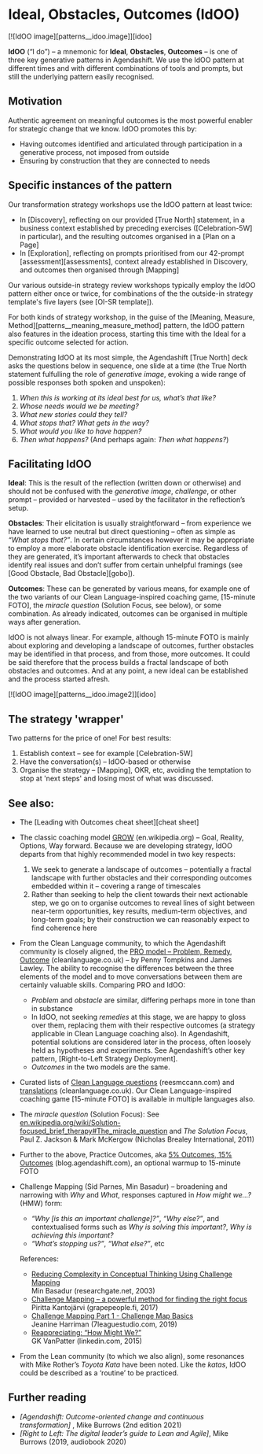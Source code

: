 # Ideal, Obstacles, Outcomes (IdOO)

[![IdOO image][patterns__idoo.image]][idoo]

**IdOO** (“I do”) – a mnemonic for **Ideal**, **Obstacles**, **Outcomes** – is one of three key generative patterns in Agendashift. We use the IdOO pattern at different times and with different combinations of tools and prompts, but still the underlying pattern easily recognised.

## Motivation

Authentic agreement on meaningful outcomes is the most powerful enabler for strategic change that we know. IdOO promotes this by:

  * Having outcomes identified and articulated through participation in a generative process, not imposed from outside
  * Ensuring by construction that they are connected to needs

## Specific instances of the pattern

Our transformation strategy workshops use the IdOO pattern at least twice:

  * In [Discovery], reflecting on our provided [True North] statement, in a business context established by preceding exercises ([Celebration-5W] in particular), and the resulting outcomes organised in a [Plan on a Page]
  * In [Exploration], reflecting on prompts prioritised from our 42-prompt [assessment][assessments], context already established in Discovery, and outcomes then organised through [Mapping]

Our various outside-in strategy review workshops typically employ the IdOO pattern either once or twice, for combinations of the the outside-in strategy template's five layers (see [OI-SR template]).

For both kinds of strategy workshop, in the guise of the [Meaning, Measure, Method][patterns__meaning_measure_method] pattern, the IdOO pattern also features in the ideation process, starting this time with the Ideal for a specific outcome selected for action.

Demonstrating IdOO at its most simple, the Agendashift [True North] deck asks the questions below in sequence, one slide at a time (the True North statement fulfulling the role of *generative image*, evoking a wide range of possible responses both spoken and unspoken):

  1. *When this is working at its ideal best for us, what’s that like?*
  2. *Whose needs would we be meeting?*
  3. *What new stories could they tell?*
  4. *What stops that? What gets in the way?*
  5. *What would you like to have happen?*
  6. *Then what happens?* (And perhaps again: *Then what happens?*)

## Facilitating IdOO

**Ideal**: This is the result of the reflection (written down or otherwise) and should not be confused with the *generative image*, *challenge*, or other prompt – provided or harvested – used by the facilitator in the reflection’s setup.

**Obstacles**: Their elicitation is usually straightforward – from experience we have learned to use neutral but direct questioning – often as simple as *“What stops that?”*. In certain circumstances however it may be appropriate to employ a more elaborate obstacle identification exercise. Regardless of they are generated, it’s important afterwards to check that obstacles identify real issues and don’t suffer from certain unhelpful framings (see [Good Obstacle, Bad Obstacle][gobo]).

**Outcomes**: These can be generated by various means, for example one of the two variants of our Clean Language-inspired coaching game, [15-minute FOTO], the *miracle question* (Solution Focus, see below), or some combination. As already indicated, outcomes can be organised in multiple ways after generation.

IdOO is not always linear. For example, although 15-minute FOTO is mainly about exploring and developing a landscape of outcomes, further obstacles may be identified in that process, and from those, more outcomes. It could be said therefore that the process builds a fractal landscape of both obstacles and outcomes. And at any point, a new ideal can be established and the process started afresh.

[![IdOO image][patterns__idoo.image2]][idoo]

## The strategy 'wrapper'

Two patterns for the price of one! For best results:

 1. Establish context – see for example [Celebration-5W]
 2. Have the conversation(s) – IdOO-based or otherwise
 3. Organise the strategy – [Mapping], OKR, etc, avoiding the temptation to stop at 'next steps' and losing most of what was discussed.

## See also:

 * The [Leading with Outcomes cheat sheet][cheat sheet]

 *  The classic coaching model [GROW] \(en.wikipedia.org) – Goal, Reality, Options, Way forward. Because we are developing strategy, IdOO departs from that highly recommended model in two key respects: 
     1. We seek to generate a landscape of outcomes – potentially a fractal landscape with further obstacles and their corresponding outcomes embedded within it – covering a range of timescales
     2. Rather than seeking to help the client towards their next actionable step, we go on to organise outcomes to reveal lines of sight between near-term opportunities, key results, medium-term objectives, and long-term goals; by their construction we can reasonably expect to find coherence here
      
 *  From the Clean Language community, to which the Agendashift community is closely aligned, the [PRO model – Problem, Remedy, Outcome] \(cleanlanguage.co.uk) – by Penny Tompkins and James Lawley. The ability to recognise the differences between the three elements of the model and to move conversations between them are certainly valuable skills. Comparing PRO and IdOO: 
     + *Problem* and *obstacle* are similar, differing perhaps more in tone than in substance
     + In IdOO, not seeking *remedies* at this stage, we are happy to gloss over them, replacing them with their respective outcomes (a strategy applicable in Clean Language coaching also). In Agendashift, potential solutions are considered later in the process, often loosely held as hypotheses and experiments. See Agendashift’s other key pattern, [Right-to-Left Strategy Deployment].
     + *Outcomes* in the two models are the same.

 * Curated lists of [Clean Language questions] \(reesmccann.com) and [translations] \(cleanlanguage.co.uk). Our Clean Language-inspired coaching game [15-minute FOTO] is available in multiple languages also.

 * The *miracle question* (Solution Focus): See [en.wikipedia.org/wiki/Solution-focused_brief_therapy#The_miracle_question](https://en.wikipedia.org/wiki/Solution-focused_brief_therapy#The_miracle_question) and *The Solution Focus*, Paul Z. Jackson & Mark McKergow (Nicholas Brealey International, 2011)

 * Further to the above, Practice Outcomes, aka [5% Outcomes, 15% Outcomes](https://blog.agendashift.com/2021/10/08/get-unstuck-and-get-going-starting-small-with-5-and-15-outcomes/) (blog.agendashift.com), an optional warmup to 15-minute FOTO

 *  Challenge Mapping (Sid Parnes, Min Basadur) – broadening and narrowing with *Why* and *What*, responses captured in *How might we...?* (HMW) form:
     +  *“Why [is this an important challenge]?”*, *“Why else?”*, and contextualised forms such as *Why is solving this important?*, *Why is achieving this important?*
     +  *“What’s stopping us?”*, *“What else?”*, etc
    
    References: 
     + [Reducing Complexity in Conceptual Thinking Using Challenge Mapping][BASADUR]  
    Min Basadur (researchgate.net, 2003) 
     + [Challenge Mapping – a powerful method for finding the right focus][KANTOJÄRVI]  
    Piritta Kantojärvi (grapepeople.fi, 2017) 
     + [Challenge Mapping Part 1 - Challenge Map Basics][HARRIMAN]  
    Jeanine Harriman (7leaguestudio.com, 2019)
     + [Reappreciating: “How Might We?”][VANPATTER]  
    GK VanPatter (linkedin.com, 2015)
      
 * From the Lean community (to which we also align), some resonances with Mike Rother’s *Toyota Kata* have been noted. Like the *katas*, IdOO could be described as a ‘routine’ to be practiced.

## Further reading

  * *[Agendashift: Outcome-oriented change and continuous transformation]* , Mike Burrows (2nd edition 2021)
  * *[Right to Left: The digital leader’s guide to Lean and Agile]*, Mike Burrows (2019, audiobook 2020)

[GROW]: https://en.wikipedia.org/wiki/GROW_model
[PRO model – Problem, Remedy, Outcome]: https://www.cleanlanguage.co.uk/PRO.html
[BASADUR]: https://www.researchgate.net/publication/228542745_Reducing_Complexity_in_Conceptual_Thinking_Using_Challenge_Mapping
[KANTOJÄRVI]: https://grapepeople.fi/en/blogikirjoitus/challenge-mapping/
[HARRIMAN]: https://www.7leaguestudio.com/blog/2019/5/26/challenge-mapping-part-1-challenge-map-basics
[VANPATTER]: https://www.linkedin.com/pulse/reappreciating-how-might-we-gk-vanpatter/
[Clean Language questions]: https://reesmccann.com/2012/01/31/the-core-clean-language-questions-7/
[translations]: https://cleanlanguage.co.uk/articles/categories/Worldwide/
